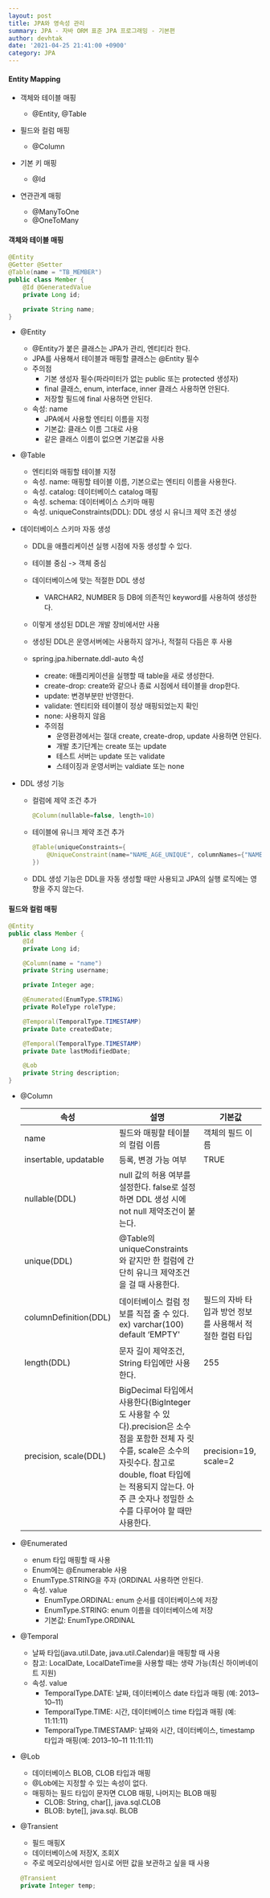 ```yaml
---
layout: post
title: JPA와 영속성 관리
summary: JPA - 자바 ORM 표준 JPA 프로그래밍 - 기본편
author: devhtak
date: '2021-04-25 21:41:00 +0900'
category: JPA
---
```


#### Entity Mapping

- 객체와 테이블 매핑
  - @Entity, @Table

- 필드와 컬럼 매핑
  - @Column

- 기본 키 매핑
  - @Id

- 연관관계 매핑
  - @ManyToOne
  - @OneToMany

#### 객체와 테이블 매핑

```java
@Entity
@Getter @Setter
@Table(name = "TB_MEMBER")
public class Member {
    @Id @GeneratedValue
    private Long id;

    private String name;
}
```
- @Entity
  - @Entity가 붙은 클래스는 JPA가 관리, 엔티티라 한다.
  - JPA를 사용해서 테이블과 매핑할 클래스는 @Entity 필수
  - 주의점
    - 기본 생성자 필수(파라미터가 없는 public 또는 protected 생성자)
    - final 클래스, enum, interface, inner 클래스 사용하면 안된다.
    - 저장할 필드에 final 사용하면 안된다.
  - 속성: name
    - JPA에서 사용할 엔티티 이름을 지정
    - 기본값: 클래스 이름 그대로 사용
    - 같은 클래스 이름이 없으면 기본값을 사용

- @Table
  - 엔티티와 매핑할 테이블 지정
  - 속성. name: 매핑할 테이블 이름, 기본으로는 엔티티 이름을 사용한다.
  - 속성. catalog: 데이터베이스 catalog 매핑
  - 속성. schema: 데이터베이스 스키마 매핑
  - 속성. uniqueConstraints(DDL): DDL 생성 시 유니크 제약 조건 생성

- 데이터베이스 스키마 자동 생성
  - DDL을 애플리케이션 실행 시점에 자동 생성할 수 있다. 
  - 테이블 중심 -> 객체 중심
  - 데이터베이스에 맞는 적절한 DDL 생성 
    - VARCHAR2, NUMBER 등 DB에 의존적인 keyword를 사용하여 생성한다.
  - 이렇게 생성된 DDL은 개발 장비에서만 사용
  - 생성된 DDL은 운영서버에는 사용하지 않거나, 적절히 다듬은 후 사용
  
  - spring.jpa.hibernate.ddl-auto 속성
    - create: 애플리케이션을 실행할 때 table을 새로 생성한다.
    - create-drop: create와 같으나 종료 시점에서 테이블을 drop한다.
    - update: 변경부분만 반영한다.
    - validate: 엔티티와 테이블이 정상 매핑되었는지 확인
    - none: 사용하지 않음
    - 주의점
      - 운영환경에서는 절대 create, create-drop, update 사용하면 안된다.
      - 개발 초기단계는 create 또는 update
      - 테스트 서버는 update 또는 validate
      - 스테이징과 운영서버는 valdiate 또는 none

- DDL 생성 기능
  - 컬럼에 제약 조건 추가
    ```java
    @Column(nullable=false, length=10)
    ```
  - 테이블에 유니크 제약 조건 추가
    ```java
    @Table(uniqueConstraints={
        @UniqueConstraint(name="NAME_AGE_UNIQUE", columnNames={"NAME", "AGE"})
    })
    ```
  - DDL 생성 기능은 DDL을 자동 생성할 때만 사용되고 JPA의 실행 로직에는 영향을 주지 않는다.
  
#### 필드와 컬럼 매핑

```java
@Entity 
public class Member { 
    @Id 
    private Long id; 

    @Column(name = "name") 
    private String username; 

    private Integer age; 

    @Enumerated(EnumType.STRING) 
    private RoleType roleType; 

    @Temporal(TemporalType.TIMESTAMP) 
    private Date createdDate; 

    @Temporal(TemporalType.TIMESTAMP) 
    private Date lastModifiedDate; 

    @Lob 
    private String description; 
}
```

- @Column
  
  |속성|설명|기본값|
  |---|---|---|
  |name|필드와 매핑할 테이블의 컬럼 이름|객체의 필드 이름|
  |insertable, updatable|등록, 변경 가능 여부|TRUE|
  |nullable(DDL)|null 값의 허용 여부를 설정한다. false로 설정하면 DDL 생성 시에 not null 제약조건이 붙는다.|
  |unique(DDL)|@Table의 uniqueConstraints와 같지만 한 컬럼에 간단히 유니크 제약조건을 걸 때 사용한다.
  |columnDefinition(DDL)|데이터베이스 컬럼 정보를 직접 줄 수 있다. ex) varchar(100) default ‘EMPTY'|필드의 자바 타입과 방언 정보를 사용해서 적절한 컬럼 타입|
  |length(DDL)|문자 길이 제약조건, String 타입에만 사용한다.|255|
  |precision, scale(DDL)|BigDecimal 타입에서 사용한다(BigInteger도 사용할 수 있다).precision은 소수점을 포함한 전체 자 릿수를, scale은 소수의 자릿수다. 참고로 double, float 타입에는 적용되지 않는다. 아주 큰 숫자나 정밀한 소수를 다루어야 할 때만 사용한다.|precision=19, scale=2|

- @Enumerated
  - enum 타입 매핑할 때 사용
  - Enum에는 @Enumerable 사용
  - EnumType.STRING을 주자 (ORDINAL 사용하면 안된다.
  - 속성. value
    - EnumType.ORDINAL: enum 순서를 데이터베이스에 저장
    - EnumType.STRING: enum 이름을 데이터베이스에 저장 
    - 기본값: EnumType.ORDINAL

- @Temporal
  - 날짜 타입(java.util.Date, java.util.Calendar)을 매핑할 때 사용
  - 참고: LocalDate, LocalDateTime을 사용할 때는 생략 가능(최신 하이버네이트 지원) 
  - 속성. value
    - TemporalType.DATE: 날짜, 데이터베이스 date 타입과 매핑 (예: 2013–10–11) 
    - TemporalType.TIME: 시간, 데이터베이스 time 타입과 매핑 (예: 11:11:11) 
    - TemporalType.TIMESTAMP: 날짜와 시간, 데이터베이스, timestamp 타입과 매핑(예: 2013–10–11 11:11:11) 

- @Lob
  - 데이터베이스 BLOB, CLOB 타입과 매핑 
  - @Lob에는 지정할 수 있는 속성이 없다. 
  - 매핑하는 필드 타입이 문자면 CLOB 매핑, 나머지는 BLOB 매핑
    - CLOB: String, char[], java.sql.CLOB 
    - BLOB: byte[], java.sql. BLOB 

- @Transient
  - 필드 매핑X 
  - 데이터베이스에 저장X, 조회X 
  - 주로 메모리상에서만 임시로 어떤 값을 보관하고 싶을 때 사용
  
  ```java
  @Transient
  private Integer temp; 
  ```
